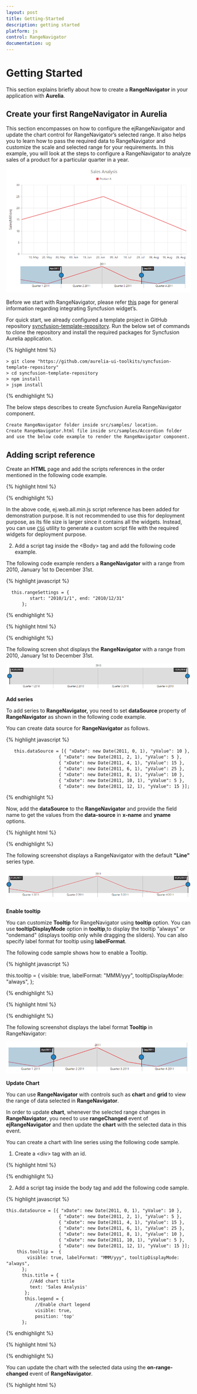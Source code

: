 ```yaml
---
layout: post
title: Getting-Started
description: getting started
platform: js
control: RangeNavigator
documentation: ug
---
```


# Getting Started

This section explains briefly about how to create a **RangeNavigator** in your application with **Aurelia**.

## Create your first RangeNavigator in Aurelia

This section encompasses on how to configure the ejRangeNavigator and update the chart control for RangeNavigator’s selected range. It also helps you to learn how to pass the required data to RangeNavigator and customize the scale and selected range for your requirements. In this example, you will look at the steps to configure a RangeNavigator to analyze sales of a product for a particular quarter in a year.


![](Getting-Started_images/Getting-Started_img1.png) 


Before we start with RangeNavigator, please refer [this](https://help.syncfusion.com/aurelia/overview#getting-started) page for general information regarding integrating Syncfusion widget’s.

For quick start, we already configured a template project in GitHub repository [syncfusion-template-repository](https://github.com/aurelia-ui-toolkits/syncfusion-template-repository). Run the below set of commands to clone the repository and install the required packages for Syncfusion Aurelia application.

{% highlight html %}

    > git clone "https://github.com/aurelia-ui-toolkits/syncfusion-template-repository"
    > cd syncfusion-template-repository
    > npm install
    > jspm install

{% endhighlight %}


The below steps describes to create Syncfusion Aurelia RangeNavigator component.

    Create RangeNavigator folder inside src/samples/ location.
    Create RangeNavigator.html file inside src/samples/Accordion folder and use the below code example to render the RangeNavigator component.

## Adding script reference

Create an **HTML** page and add the scripts references in the order mentioned in the following code example.

{% highlight html %}


<!DOCTYPE html>
<html>
<head>
    <!--  jquery script  -->
    <script type="text/javascript" src="//cdn.syncfusion.com/js/assets/external/jquery-2.1.4.min.js"></script> 
    <!-- Essential JS UI widget -->
    <script type="text/javascript" src="//cdn.syncfusion.com/14.3.0.49/js/web/ej.web.all.min.js"></script>
</head>
<body>
</body>
</html>

{% endhighlight %}

In the above code, ej.web.all.min.js script reference has been added for demonstration purpose. It is not recommended to use this for deployment purpose, as its file size is larger since it contains all the widgets. Instead, you can use [`CSG`](http://csg.syncfusion.com/) utility to generate a custom script file with the required widgets for deployment purpose.


2. Add a script tag inside the &lt;Body&gt; tag and add the following code example.  

The following code example renders a **RangeNavigator** with a range from 2010, January 1st to December 31st.

{% highlight javascript %}

      this.rangeSettings = {
             start: "2010/1/1", end: "2010/12/31"
          };


{% endhighlight %}


{% highlight html %}

<template>
    <div>
        <ej-range-navigator id="navigator"
		                       e-range-settings.bind="rangeSettings">
        </ej-range-navigator>
    </div>

</template>
          
{% endhighlight %}

The following screen shot displays the **RangeNavigator** with a range from 2010, January 1st to December 31st.



![](Getting-Started_images/Getting-Started_img2.png) 

**Add series**

To add series to **RangeNavigator,** you need to set **dataSource** property of **RangeNavigator** as shown in the following code example. 

You can create data source for **RangeNavigator** as follows.

{% highlight javascript %}

       this.dataSource = [{ "xDate": new Date(2011, 0, 1), "yValue": 10 },
                        { "xDate": new Date(2011, 2, 1), "yValue": 5 },
                        { "xDate": new Date(2011, 4, 1), "yValue": 15 },
                        { "xDate": new Date(2011, 6, 1), "yValue": 25 },
                        { "xDate": new Date(2011, 8, 1), "yValue": 10 },
                        { "xDate": new Date(2011, 10, 1), "yValue": 5 },
                        { "xDate": new Date(2011, 12, 1), "yValue": 15 }];

{% endhighlight %}



Now, add the **dataSource** to the **RangeNavigator** and provide the field name to get the values from the **data-source** in **x-name** and **yname** options.

{% highlight html %}

<template>
    <div>
        <ej-range-navigator id="navigator" e-data-source.bind="dataSource" e-x-name="xDate"
                            e-y-name="yValue">
        </ej-range-navigator>
    </div>

</template>

{% endhighlight %}


The following screenshot displays a RangeNavigator with the default **"Line"** series type.



![](Getting-Started_images/Getting-Started_img3.png) 

**Enable tooltip**

You can customize **Tooltip** for RangeNavigator using **tooltip** option. You can use **tooltipDisplayMode** option in **tooltip**,to display the tooltip "always" or "ondemand" (displays tooltip only while dragging the sliders). You can also specify label format for tooltip using **labelFormat**.

The following code sample shows how to enable a Tooltip.

{% highlight javascript %}

this.tooltip =  {
            visible: true, labelFormat: "MMM/yyy", tooltipDisplayMode: "always",
          };

{% endhighlight %}

{% highlight html %}


 <template>
    <div>
        <ej-range-navigator id="navigator"  e-tooltip-settings.bind="tooltip">
        </ej-range-navigator>
    </div>

</template>

{% endhighlight %}

The following screenshot displays the label format **Tooltip** in RangeNavigator:

![](Getting-Started_images/Getting-Started_img4.png) 

**Update Chart**

You can use **RangeNavigator** with controls such as **chart** and **grid** to view the range of data selected in **RangeNavigator**. 

In order to update **chart**, whenever the selected range changes in **RangeNavigator**, you need to use **rangeChanged** event of **ejRangeNavigator** and then update the **chart** with the selected data in this event. 

You can create a chart with line series using the following code sample.

1. Create a &lt;div&gt; tag with an id.



{% highlight html %}

<template>
    <div>
        <ej-chart id="chartContent">
        </ej-chart>
    </div>
</template>

{% endhighlight %}



2. Add a script tag inside the body tag and add the following code sample. 

{% highlight javascript %}

    this.dataSource = [{ "xDate": new Date(2011, 0, 1), "yValue": 10 },
                        { "xDate": new Date(2011, 2, 1), "yValue": 5 },
                        { "xDate": new Date(2011, 4, 1), "yValue": 15 },
                        { "xDate": new Date(2011, 6, 1), "yValue": 25 },
                        { "xDate": new Date(2011, 8, 1), "yValue": 10 },
                        { "xDate": new Date(2011, 10, 1), "yValue": 5 },
                        { "xDate": new Date(2011, 12, 1), "yValue": 15 }];
	    this.tooltip =  {
            visible: true, labelFormat: "MMM/yyy", tooltipDisplayMode: "always",
          };
		  this.title = {
	         //Add chart title
             text: 'Sales Analysis'
	       };
		   this.legend = { 
	           //Enable chart legend
	           visible: true,
			   position: 'top'
		  };

           

{% endhighlight %}

{% highlight html %}

<template>
 <div>
        <ej-chart id="chartContent" e-title.bind="title" e-legend.bind="legend" e-size.bind="size">
            <ej-series e-type="line" e-name="Product A" e-x-name="xDate"
                            e-y-name="yValue" e-data-source.bind="dataSource">
            </ej-series>
        </ej-chart>
    </div>
    </template>

{% endhighlight %}


You can update the chart with the selected data using the **on-range-changed** event of **RangeNavigator**.

{% highlight html %}

 <template>
    <div>
        <ej-range-navigator id="navigator" e-size-settings.bind="sizeSettings" e-data-source.bind="dataSource" e-x-name="xDate"
                            e-y-name="yValue" e-tooltip-settings.bind="tooltip" e-on-range-changed.trigger="onchartloaded($event)">
        </ej-range-navigator>
    </div>

{% endhighlight %}


{% highlight javascript %}

 onchartloaded(sender) {
    let chartobj = $('#chartContent').data('ejChart');
    if (chartobj) {
      chartobj.model.primaryXAxis.zoomPosition = sender.detail.zoomPosition;
      chartobj.model.primaryXAxis.zoomFactor = sender.detail.zoomFactor;
      $('#chartContent').ejChart('redraw');
    }
  }
  
{% endhighlight %}

The following screenshot displays how a RangeNavigator is updated when a selected range is changed.



![](Getting-Started_images/Getting-Started_img5.png) 

**Set value type**

**RangeNavigator** can also be used with numerical values. You can specify the data type using **value-type** option. 

You can create a **data-source** for Chart Series with integer Values using the following code sample.

{% highlight javascript %}


    this.dataSource = [
    { "xDate": 0, "yValue": 10 },
    { "xDate": 50, "yValue": 5 },
    { "xDate": 100, "yValue": 15 },
    { "xDate": 150, "yValue": 25 },
    { "xDate": 200, "yValue": 10 },
    { "xDate": 250, "yValue": 5 },
    { "xDate": 300, "yValue": 15 },
    ];


{% endhighlight %}

Now, you can set the **data-source** for Chart Series and **value-type** property to "numeric" as given in the following code example.

{% highlight html %}

  <template>
    <div>
        <ej-range-navigator id="navigator" e-size-settings.bind="sizeSettings" e-data-source.bind="dataSource" e-x-name="xDate"
                            e-y-name="yValue" e-value-type="numeric">
        </ej-range-navigator>
    </div>
</template>

{% endhighlight %}


The following screenshot displays a RangeNavigator with numerical values:



![](Getting-Started_images/Getting-Started_img6.png) 

